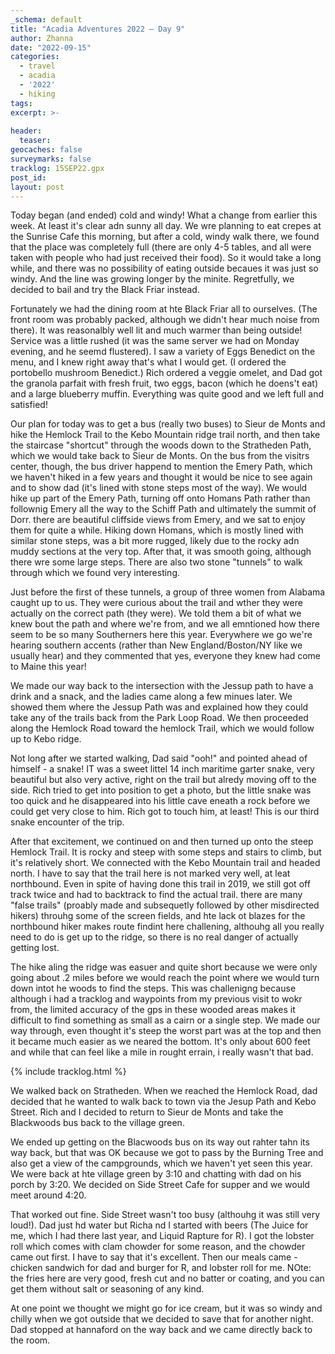 ```yaml
---
_schema: default
title: "Acadia Adventures 2022 – Day 9"
author: Zhanna
date: "2022-09-15"
categories: 
  - travel
  - acadia
  - '2022'
  - hiking
tags:
excerpt: >-
  
header:
  teaser:
geocaches: false
surveymarks: false
tracklog: 15SEP22.gpx
post_id: 
layout: post  
---
```


Today began (and ended) cold and windy! What a change from earlier this week. At least it's clear adn sunny all day. We wre planning to eat crepes at the Sunrise Cafe this morning, but after a cold, windy walk there, we found that the place was completely full (there are only 4-5 tables, and all were taken with people who had just received their food). So it would take a long while, and there was no possibility of eating outside becaues it was just so windy. And the line was growing longer by the minite. Regretfully, we decided to bail and try the Black Friar instead. 

Fortunately we had the dining room at hte Black Friar all to ourselves. (The front room was probably packed, although we didn't hear much noise from there).  It was reasonalbly well lit and much warmer than being outside! Service was a little rushed (it was the same server we had on Monday evening, and he seemd flustered). I saw a variety of Eggs Benedict on the menu, and I knew right away that's what I would get. (I ordered the portobello mushroom Benedict.) Rich ordered a veggie omelet, and Dad got the granola parfait with fresh fruit, two eggs, bacon (which he doens't eat) and a large blueberry muffin. Everything was quite good and we left full and satisfied!

Our plan for today was to get a bus (really two buses) to Sieur de Monts and hike the Hemlock Trail to the Kebo Mountain ridge trail north, and then take the staircase "shortcut" through the woods down to the Stratheden Path, which we would take back to Sieur de Monts. On the bus from the visitrs center, though, the bus driver happend to mention the Emery Path, which we haven't hiked in a few years and thought it would be nice to see again and to show dad (it's lined with stone steps most of the way). We would hike up part of the Emery Path, turning off onto Homans Path rather than follownig Emery all the way to the Schiff Path and ultimately the summit of Dorr. there are beautiful cliffside views from Emery, and we sat to enjoy them for quite a while. Hiking down Homans, which is mostly lined with similar stone steps, was a bit more rugged, likely due to the rocky adn muddy sections at the very top. After that, it was smooth going, although there wre some large steps. There are also two stone "tunnels" to walk through which we found very interesting. 

Just before the first of these tunnels, a group of three women from Alabama caught up to us. They were curious about the trail and wther they were actually on the correct path (they were). We told them a bit of what we knew bout the path and where we're from, and we all emntioned how there seem to be so many Southerners here this year. Everywhere we go we're hearing southern accents (rather than New England/Boston/NY like we usually hear) and they commented that yes, everyone they knew had come to Maine this year!

We made our way back to the intersection with the Jessup path to have a drink and a snack, and the ladies came along a few minues later. We showed them where the Jessup Path was and explained how they could take any of the trails back from the Park Loop Road. We then proceeded along the Hemlock Road toward the hemlock Trail, which we would follow up to Kebo ridge.

Not long after we started walking, Dad said "ooh!" and pointed ahead of himself - a snake! IT was a sweet littel 14 inch maritime garter snake, very beautiful but also very active, right on the trail but alredy moving off to the side. Rich tried to get into position to get a photo, but the little snake was too quick and he disappeared into his little cave eneath a rock before we could get very close to him. Rich got to touch him, at least! This is our third snake encounter of the trip.

After that excitement, we continued on and then turned up onto the steep Hemlock Trail. It is rocky and steep with some steps and stairs to climb, but it's relatively short. We connected with the Kebo Mountain trail and headed north. I have to say that the trail here is not marked very well, at leat northbound. Even in spite of having done this trail in 2019, we still got off track twice and had to backtrack to find the actual trail.  there are many "false trails" (proably made and subsequetly followed by other misdirected hikers) throuhg some of the screen fields, and hte lack ot blazes for the northbound hiker makes route findint here challening, althouhg all you really need to do is get up to the ridge, so there is no real danger of actually getting lost. 

The hike aling the ridge was easuer and quite short because we were only going about .2 miles before we would reach the point where we would turn down intot he woods to find the steps. This was challenigng because although i had a tracklog and waypoints from my previous visit to wokr from, the limited accuracy of the gps in these wooded areas makes it difficult to find something as small as a cairn or a single step. We made our way through, even thought it's steep the worst part was at the top and then it became much easier as we neared the bottom. It's only about 600 feet and while that can feel like a mile in rought errain, i really wasn't that bad.

{% include tracklog.html %}

We walked back on Stratheden. When we reached the Hemlock Road, dad decided that he wanted to walk back to town via the Jesup Path and Kebo Street. Rich and I decided to return to Sieur de Monts and take the Blackwoods bus back to the village green.

We ended up getting on the Blacwoods bus on its way out rahter tahn its way back, but that was OK because we got to pass by the Burning Tree and also get a view of the campgrounds, which we haven't yet seen this year. We were back at hte village green by 3:10 and chatting with dad on his porch by 3:20. We decided on Side Street Cafe for supper and we would meet around 4:20.

That worked out fine. Side Street wasn't too busy (althouhg it was still very loud!). Dad just hd water but Richa nd I started with beers (The Juice for me, which I had there last year, and Liquid Rapture for R). I got the lobster roll which comes with clam chowder for some reason, and the chowder came out first. I have to say that it's excellent. Then our meals came - chicken sandwich for dad and burger for R, and lobster roll for me. NOte: the fries here are very good, fresh cut and no batter or coating, and you can get them without salt or seasoning of any kind.

At one point we thought we might go for ice cream, but it was so windy and chilly when we got outside that we decided to save that for another night. Dad stopped at hannaford on the way back and we came directly back to the room.
